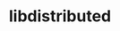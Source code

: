 ---
title: "libdistributed"
layout: cache
categories: [package, develop]
meta: {"versions": ["0.4.3"], "compilers": ["gcc@=11.4.0", "oneapi@=2024.2.0", "oneapi@=2024.2.1"], "oss": ["ubuntu22.04"], "platforms": ["linux"], "targets": ["x86_64_v3"], "stacks": ["e4s", "e4s-oneapi", "root"], "num_specs": 19, "num_specs_by_stack": {"e4s": 9, "root": 19, "e4s-oneapi": 10}}
spec_details: [{"hash": "lwfk4wj7n4ipelg5quaagzo2muqjcopq", "compiler": "gcc@=11.4.0", "versions": ["0.4.3"], "os": "ubuntu22.04", "platform": "linux", "target": "x86_64_v3", "variants": ["build_system=cmake", "build_type=Release", "generator=make", "~ipo"], "stacks": ["e4s", "root"], "size": "-", "tarball": "https://binaries.spack.io/develop/build_cache/linux-ubuntu22.04-x86_64_v3/gcc-11.4.0/libdistributed-0.4.3/linux-ubuntu22.04-x86_64_v3-gcc-11.4.0-libdistributed-0.4.3-lwfk4wj7n4ipelg5quaagzo2muqjcopq.spack"}, {"hash": "pihf7a7jg3ohw6chbfxhzh4grvhroape", "compiler": "gcc@=11.4.0", "versions": ["0.4.3"], "os": "ubuntu22.04", "platform": "linux", "target": "x86_64_v3", "variants": ["build_system=cmake", "build_type=Release", "generator=make", "~ipo"], "stacks": ["e4s", "root"], "size": "-", "tarball": "https://binaries.spack.io/develop/build_cache/linux-ubuntu22.04-x86_64_v3/gcc-11.4.0/libdistributed-0.4.3/linux-ubuntu22.04-x86_64_v3-gcc-11.4.0-libdistributed-0.4.3-pihf7a7jg3ohw6chbfxhzh4grvhroape.spack"}, {"hash": "eqfaqkatfw5di7hx236zakrc24sxkkw6", "compiler": "gcc@=11.4.0", "versions": ["0.4.3"], "os": "ubuntu22.04", "platform": "linux", "target": "x86_64_v3", "variants": ["build_system=cmake", "build_type=Release", "generator=make", "~ipo"], "stacks": ["e4s", "root"], "size": "-", "tarball": "https://binaries.spack.io/develop/build_cache/linux-ubuntu22.04-x86_64_v3/gcc-11.4.0/libdistributed-0.4.3/linux-ubuntu22.04-x86_64_v3-gcc-11.4.0-libdistributed-0.4.3-eqfaqkatfw5di7hx236zakrc24sxkkw6.spack"}, {"hash": "ljbwava66nhjlwgsnarstouwcof2mcdt", "compiler": "gcc@=11.4.0", "versions": ["0.4.3"], "os": "ubuntu22.04", "platform": "linux", "target": "x86_64_v3", "variants": ["build_system=cmake", "build_type=Release", "generator=make", "~ipo"], "stacks": ["e4s", "root"], "size": "-", "tarball": "https://binaries.spack.io/develop/build_cache/linux-ubuntu22.04-x86_64_v3/gcc-11.4.0/libdistributed-0.4.3/linux-ubuntu22.04-x86_64_v3-gcc-11.4.0-libdistributed-0.4.3-ljbwava66nhjlwgsnarstouwcof2mcdt.spack"}, {"hash": "rfopxwefqe26oklechvapsltzktsukom", "compiler": "gcc@=11.4.0", "versions": ["0.4.3"], "os": "ubuntu22.04", "platform": "linux", "target": "x86_64_v3", "variants": ["build_system=cmake", "build_type=Release", "generator=make", "~ipo"], "stacks": ["e4s", "root"], "size": "-", "tarball": "https://binaries.spack.io/develop/build_cache/linux-ubuntu22.04-x86_64_v3/gcc-11.4.0/libdistributed-0.4.3/linux-ubuntu22.04-x86_64_v3-gcc-11.4.0-libdistributed-0.4.3-rfopxwefqe26oklechvapsltzktsukom.spack"}, {"hash": "53ad22xm3j226icuwlay65qzvttdw3b7", "compiler": "gcc@=11.4.0", "versions": ["0.4.3"], "os": "ubuntu22.04", "platform": "linux", "target": "x86_64_v3", "variants": ["build_system=cmake", "build_type=Release", "generator=make", "~ipo"], "stacks": ["e4s", "root"], "size": "-", "tarball": "https://binaries.spack.io/develop/build_cache/linux-ubuntu22.04-x86_64_v3/gcc-11.4.0/libdistributed-0.4.3/linux-ubuntu22.04-x86_64_v3-gcc-11.4.0-libdistributed-0.4.3-53ad22xm3j226icuwlay65qzvttdw3b7.spack"}, {"hash": "f2qbwoogsfhfo3at735coatgu6txqizs", "compiler": "gcc@=11.4.0", "versions": ["0.4.3"], "os": "ubuntu22.04", "platform": "linux", "target": "x86_64_v3", "variants": ["build_system=cmake", "build_type=Release", "generator=make", "~ipo"], "stacks": ["e4s", "root"], "size": "-", "tarball": "https://binaries.spack.io/develop/build_cache/linux-ubuntu22.04-x86_64_v3/gcc-11.4.0/libdistributed-0.4.3/linux-ubuntu22.04-x86_64_v3-gcc-11.4.0-libdistributed-0.4.3-f2qbwoogsfhfo3at735coatgu6txqizs.spack"}, {"hash": "zk6pwnaawauag7x5momapfupxaaycdjm", "compiler": "gcc@=11.4.0", "versions": ["0.4.3"], "os": "ubuntu22.04", "platform": "linux", "target": "x86_64_v3", "variants": ["build_system=cmake", "build_type=Release", "generator=make", "~ipo"], "stacks": ["e4s", "root"], "size": "-", "tarball": "https://binaries.spack.io/develop/build_cache/linux-ubuntu22.04-x86_64_v3/gcc-11.4.0/libdistributed-0.4.3/linux-ubuntu22.04-x86_64_v3-gcc-11.4.0-libdistributed-0.4.3-zk6pwnaawauag7x5momapfupxaaycdjm.spack"}, {"hash": "p57r6xki5syooze2k2ssa3aghcqkruxf", "compiler": "gcc@=11.4.0", "versions": ["0.4.3"], "os": "ubuntu22.04", "platform": "linux", "target": "x86_64_v3", "variants": ["build_system=cmake", "build_type=Release", "generator=make", "~ipo"], "stacks": ["e4s", "root"], "size": "-", "tarball": "https://binaries.spack.io/develop/build_cache/linux-ubuntu22.04-x86_64_v3/gcc-11.4.0/libdistributed-0.4.3/linux-ubuntu22.04-x86_64_v3-gcc-11.4.0-libdistributed-0.4.3-p57r6xki5syooze2k2ssa3aghcqkruxf.spack"}, {"hash": "2ref5lafuzg2mtkz7lub2ea4oc2vtgwe", "compiler": "oneapi@=2024.2.0", "versions": ["0.4.3"], "os": "ubuntu22.04", "platform": "linux", "target": "x86_64_v3", "variants": ["build_system=cmake", "build_type=Release", "generator=make", "~ipo"], "stacks": ["e4s-oneapi", "root"], "size": "-", "tarball": "https://binaries.spack.io/develop/build_cache/linux-ubuntu22.04-x86_64_v3/oneapi-2024.2.0/libdistributed-0.4.3/linux-ubuntu22.04-x86_64_v3-oneapi-2024.2.0-libdistributed-0.4.3-2ref5lafuzg2mtkz7lub2ea4oc2vtgwe.spack"}, {"hash": "xyypr5wdjchz776qybfm7ytz24pdedx3", "compiler": "oneapi@=2024.2.0", "versions": ["0.4.3"], "os": "ubuntu22.04", "platform": "linux", "target": "x86_64_v3", "variants": ["build_system=cmake", "build_type=Release", "generator=make", "~ipo"], "stacks": ["e4s-oneapi", "root"], "size": "-", "tarball": "https://binaries.spack.io/develop/build_cache/linux-ubuntu22.04-x86_64_v3/oneapi-2024.2.0/libdistributed-0.4.3/linux-ubuntu22.04-x86_64_v3-oneapi-2024.2.0-libdistributed-0.4.3-xyypr5wdjchz776qybfm7ytz24pdedx3.spack"}, {"hash": "jsvpprl7tr3gvleaop7sboxzwnhizmz7", "compiler": "oneapi@=2024.2.0", "versions": ["0.4.3"], "os": "ubuntu22.04", "platform": "linux", "target": "x86_64_v3", "variants": ["build_system=cmake", "build_type=Release", "generator=make", "~ipo"], "stacks": ["e4s-oneapi", "root"], "size": "-", "tarball": "https://binaries.spack.io/develop/build_cache/linux-ubuntu22.04-x86_64_v3/oneapi-2024.2.0/libdistributed-0.4.3/linux-ubuntu22.04-x86_64_v3-oneapi-2024.2.0-libdistributed-0.4.3-jsvpprl7tr3gvleaop7sboxzwnhizmz7.spack"}, {"hash": "ksrhrqusv7vtwmgivadeuqmny2crfj3t", "compiler": "oneapi@=2024.2.0", "versions": ["0.4.3"], "os": "ubuntu22.04", "platform": "linux", "target": "x86_64_v3", "variants": ["build_system=cmake", "build_type=Release", "generator=make", "~ipo"], "stacks": ["e4s-oneapi", "root"], "size": "-", "tarball": "https://binaries.spack.io/develop/build_cache/linux-ubuntu22.04-x86_64_v3/oneapi-2024.2.0/libdistributed-0.4.3/linux-ubuntu22.04-x86_64_v3-oneapi-2024.2.0-libdistributed-0.4.3-ksrhrqusv7vtwmgivadeuqmny2crfj3t.spack"}, {"hash": "daujjee73gi5ii5rm63aeqn2gslyo5td", "compiler": "oneapi@=2024.2.0", "versions": ["0.4.3"], "os": "ubuntu22.04", "platform": "linux", "target": "x86_64_v3", "variants": ["build_system=cmake", "build_type=Release", "generator=make", "~ipo"], "stacks": ["e4s-oneapi", "root"], "size": "-", "tarball": "https://binaries.spack.io/develop/build_cache/linux-ubuntu22.04-x86_64_v3/oneapi-2024.2.0/libdistributed-0.4.3/linux-ubuntu22.04-x86_64_v3-oneapi-2024.2.0-libdistributed-0.4.3-daujjee73gi5ii5rm63aeqn2gslyo5td.spack"}, {"hash": "hsogdhoub5m3qkdiwzxfnz6urwrx433c", "compiler": "oneapi@=2024.2.0", "versions": ["0.4.3"], "os": "ubuntu22.04", "platform": "linux", "target": "x86_64_v3", "variants": ["build_system=cmake", "build_type=Release", "generator=make", "~ipo"], "stacks": ["e4s-oneapi", "root"], "size": "-", "tarball": "https://binaries.spack.io/develop/build_cache/linux-ubuntu22.04-x86_64_v3/oneapi-2024.2.0/libdistributed-0.4.3/linux-ubuntu22.04-x86_64_v3-oneapi-2024.2.0-libdistributed-0.4.3-hsogdhoub5m3qkdiwzxfnz6urwrx433c.spack"}, {"hash": "mwo3n7utbzhfcryrodlmhudrnv6bbxy7", "compiler": "oneapi@=2024.2.0", "versions": ["0.4.3"], "os": "ubuntu22.04", "platform": "linux", "target": "x86_64_v3", "variants": ["build_system=cmake", "build_type=Release", "generator=make", "~ipo"], "stacks": ["e4s-oneapi", "root"], "size": "-", "tarball": "https://binaries.spack.io/develop/build_cache/linux-ubuntu22.04-x86_64_v3/oneapi-2024.2.0/libdistributed-0.4.3/linux-ubuntu22.04-x86_64_v3-oneapi-2024.2.0-libdistributed-0.4.3-mwo3n7utbzhfcryrodlmhudrnv6bbxy7.spack"}, {"hash": "jbrjdvh7pokeworjffaklqzbci5ye2i5", "compiler": "oneapi@=2024.2.0", "versions": ["0.4.3"], "os": "ubuntu22.04", "platform": "linux", "target": "x86_64_v3", "variants": ["build_system=cmake", "build_type=Release", "generator=make", "~ipo"], "stacks": ["e4s-oneapi", "root"], "size": "-", "tarball": "https://binaries.spack.io/develop/build_cache/linux-ubuntu22.04-x86_64_v3/oneapi-2024.2.0/libdistributed-0.4.3/linux-ubuntu22.04-x86_64_v3-oneapi-2024.2.0-libdistributed-0.4.3-jbrjdvh7pokeworjffaklqzbci5ye2i5.spack"}, {"hash": "kgknp4oxt3m4jbcdhkegye645umtrnua", "compiler": "oneapi@=2024.2.1", "versions": ["0.4.3"], "os": "ubuntu22.04", "platform": "linux", "target": "x86_64_v3", "variants": ["build_system=cmake", "build_type=Release", "generator=make", "~ipo"], "stacks": ["e4s-oneapi", "root"], "size": "-", "tarball": "https://binaries.spack.io/develop/build_cache/linux-ubuntu22.04-x86_64_v3/oneapi-2024.2.1/libdistributed-0.4.3/linux-ubuntu22.04-x86_64_v3-oneapi-2024.2.1-libdistributed-0.4.3-kgknp4oxt3m4jbcdhkegye645umtrnua.spack"}, {"hash": "rihxjuzfcehxqhcbo4flequ6fyqdm6df", "compiler": "oneapi@=2024.2.1", "versions": ["0.4.3"], "os": "ubuntu22.04", "platform": "linux", "target": "x86_64_v3", "variants": ["build_system=cmake", "build_type=Release", "generator=make", "~ipo"], "stacks": ["e4s-oneapi", "root"], "size": "-", "tarball": "https://binaries.spack.io/develop/build_cache/linux-ubuntu22.04-x86_64_v3/oneapi-2024.2.1/libdistributed-0.4.3/linux-ubuntu22.04-x86_64_v3-oneapi-2024.2.1-libdistributed-0.4.3-rihxjuzfcehxqhcbo4flequ6fyqdm6df.spack"}]
---